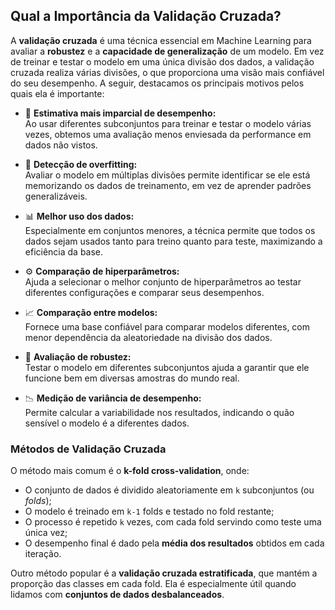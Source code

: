 ## Qual a Importância da Validação Cruzada?

A **validação cruzada** é uma técnica essencial em Machine Learning para avaliar a **robustez** e a **capacidade de generalização** de um modelo. Em vez de treinar e testar o modelo em uma única divisão dos dados, a validação cruzada realiza várias divisões, o que proporciona uma visão mais confiável do seu desempenho. A seguir, destacamos os principais motivos pelos quais ela é importante:

- 🔁 **Estimativa mais imparcial de desempenho:**  
  Ao usar diferentes subconjuntos para treinar e testar o modelo várias vezes, obtemos uma avaliação menos enviesada da performance em dados não vistos.

- 🚫 **Detecção de overfitting:**  
  Avaliar o modelo em múltiplas divisões permite identificar se ele está memorizando os dados de treinamento, em vez de aprender padrões generalizáveis.

- 📊 **Melhor uso dos dados:**  
  Especialmente em conjuntos menores, a técnica permite que todos os dados sejam usados tanto para treino quanto para teste, maximizando a eficiência da base.

- ⚙️ **Comparação de hiperparâmetros:**  
  Ajuda a selecionar o melhor conjunto de hiperparâmetros ao testar diferentes configurações e comparar seus desempenhos.

- 📈 **Comparação entre modelos:**  
  Fornece uma base confiável para comparar modelos diferentes, com menor dependência da aleatoriedade na divisão dos dados.

- 🧪 **Avaliação de robustez:**  
  Testar o modelo em diferentes subconjuntos ajuda a garantir que ele funcione bem em diversas amostras do mundo real.

- 📉 **Medição de variância de desempenho:**  
  Permite calcular a variabilidade nos resultados, indicando o quão sensível o modelo é a diferentes dados.


###  Métodos de Validação Cruzada

O método mais comum é o **k-fold cross-validation**, onde:

- O conjunto de dados é dividido aleatoriamente em `k` subconjuntos (ou *folds*);
- O modelo é treinado em `k-1` folds e testado no fold restante;
- O processo é repetido `k` vezes, com cada fold servindo como teste uma única vez;
- O desempenho final é dado pela **média dos resultados** obtidos em cada iteração.

Outro método popular é a **validação cruzada estratificada**, que mantém a proporção das classes em cada fold. Ela é especialmente útil quando lidamos com **conjuntos de dados desbalanceados**.
